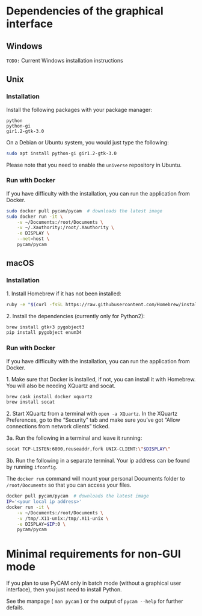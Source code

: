 # Dependencies of the graphical interface

## Windows

`TODO:` Current Windows installation instructions

## Unix

### Installation

Install the following packages with your package manager:

```
python
python-gi
gir1.2-gtk-3.0
```

On a Debian or Ubuntu system, you would just type the following:
```bash
sudo apt install python-gi gir1.2-gtk-3.0
```
Please note that you need to enable the `universe` repository in Ubuntu.

### Run with Docker

If you have difficulty with the installation, you can run the application from Docker.

```bash
sudo docker pull pycam/pycam  # downloads the latest image
sudo docker run -it \
    -v ~/Documents:/root/Documents \
    -v ~/.Xauthority:/root/.Xauthority \
    -e DISPLAY \
    --net=host \
    pycam/pycam
```

## macOS

### Installation

1\. Install Homebrew if it has not been installed:
```bash
ruby -e "$(curl -fsSL https://raw.githubusercontent.com/Homebrew/install/master/install)"
```

2\. Install the dependencies (currently only for Python2):
```bash
brew install gtk+3 pygobject3
pip install pygobject enum34
```

### Run with Docker

If you have difficulty with the installation, you can run the application from Docker.

1\. Make sure that Docker is installed, if not, you can install it with Homebrew.
You will also be needing XQuartz and socat.

```bash
brew cask install docker xquartz
brew install socat
```

2\. Start XQuartz from a terminal with `open -a XQuartz`. In the XQuartz Preferences,
go to the “Security” tab and make sure you’ve got “Allow connections from network
clients” ticked.

3a. Run the following in a terminal and leave it running:

```bash
socat TCP-LISTEN:6000,reuseaddr,fork UNIX-CLIENT:\"$DISPLAY\"
```

3b. Run the following in a separate terminal. Your ip address can be found by running `ifconfig`.

The `docker run` command will mount your personal Documents folder to `/root/Documents` so that you
can access your files.

```bash
docker pull pycam/pycam  # downloads the latest image
IP='<your local ip address>'
docker run -it \
    -v ~/Documents:/root/Documents \
    -v /tmp/.X11-unix:/tmp/.X11-unix \
    -e DISPLAY=$IP:0 \
    pycam/pycam
```

# Minimal requirements for non-GUI mode

If you plan to use PyCAM only in batch mode (without a graphical user interface),
then you just need to install Python.

See the manpage ( `man pycam` ) or the output of `pycam --help` for further defails.
